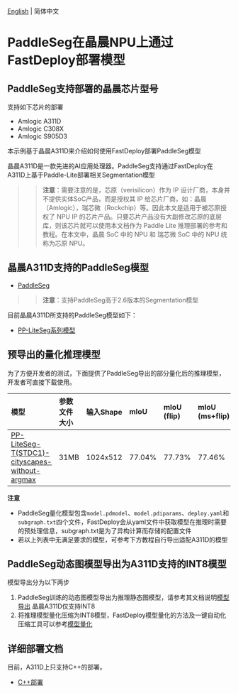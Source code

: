 [English](README.md) | 简体中文

# PaddleSeg在晶晨NPU上通过FastDeploy部署模型

## PaddleSeg支持部署的晶晨芯片型号
支持如下芯片的部署
- Amlogic A311D
- Amlogic C308X
- Amlogic S905D3

本示例基于晶晨A311D来介绍如何使用FastDeploy部署PaddleSeg模型

晶晨A311D是一款先进的AI应用处理器。PaddleSeg支持通过FastDeploy在A311D上基于Paddle-Lite部署相关Segmentation模型

>> **注意**：需要注意的是，芯原（verisilicon）作为 IP 设计厂商，本身并不提供实体SoC产品，而是授权其 IP 给芯片厂商，如：晶晨（Amlogic），瑞芯微（Rockchip）等。因此本文是适用于被芯原授权了 NPU IP 的芯片产品。只要芯片产品没有大副修改芯原的底层库，则该芯片就可以使用本文档作为 Paddle Lite 推理部署的参考和教程。在本文中，晶晨 SoC 中的 NPU 和 瑞芯微 SoC 中的 NPU 统称为芯原 NPU。

## 晶晨A311D支持的PaddleSeg模型

- [PaddleSeg](https://github.com/PaddlePaddle/PaddleSeg)
>> **注意**：支持PaddleSeg高于2.6版本的Segmentation模型

目前晶晨A311D所支持的PaddleSeg模型如下：
- [PP-LiteSeg系列模型](https://github.com/PaddlePaddle/PaddleSeg/blob/develop/configs/pp_liteseg/README.md)

## 预导出的量化推理模型
为了方便开发者的测试，下面提供了PaddleSeg导出的部分量化后的推理模型，开发者可直接下载使用。

| 模型                              | 参数文件大小    |输入Shape |  mIoU | mIoU (flip) | mIoU (ms+flip) |
|:---------------------------------------------------------------- |:----- |:----- | :----- | :----- | :----- |
| [PP-LiteSeg-T(STDC1)-cityscapes-without-argmax](https://bj.bcebos.com/fastdeploy/models/rk1/ppliteseg.tar.gz)| 31MB  | 1024x512 | 77.04% | 77.73% | 77.46% |
**注意**
- PaddleSeg量化模型包含`model.pdmodel`、`model.pdiparams`、`deploy.yaml`和`subgraph.txt`四个文件，FastDeploy会从yaml文件中获取模型在推理时需要的预处理信息，subgraph.txt是为了异构计算而存储的配置文件
- 若以上列表中无满足要求的模型，可参考下方教程自行导出适配A311D的模型

## PaddleSeg动态图模型导出为A311D支持的INT8模型
模型导出分为以下两步
1. PaddleSeg训练的动态图模型导出为推理静态图模型，请参考其文档说明[模型导出](https://github.com/PaddlePaddle/PaddleSeg/blob/develop/docs/model_export_cn.md)
晶晨A311D仅支持INT8
2. 将推理模型量化压缩为INT8模型，FastDeploy模型量化的方法及一键自动化压缩工具可以参考[模型量化](../../../quantize/README.md)

## 详细部署文档

目前，A311D上只支持C++的部署。

- [C++部署](cpp)
